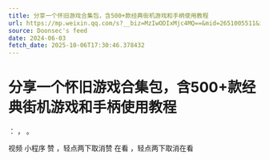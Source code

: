 ```yaml
---
title: 分享一个怀旧游戏合集包，含500+款经典街机游戏和手柄使用教程
url: https://mp.weixin.qq.com/s?__biz=MzIwODIxMjc4MQ==&mid=2651005511&idx=1&sn=1944b041bd612ed45a09bdbcd9f1193b
source: Doonsec's feed
date: 2024-06-03
fetch_date: 2025-10-06T17:30:46.378432
---
```


# 分享一个怀旧游戏合集包，含500+款经典街机游戏和手柄使用教程

：
，
。

视频
小程序
赞
，轻点两下取消赞
在看
，轻点两下取消在看